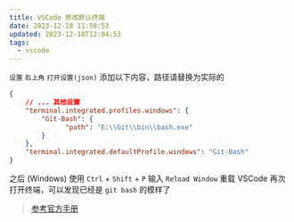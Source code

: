 ```yaml
---
title: VSCode 修改默认终端
date: 2023-12-18 11:58:53
updated: 2023-12-18T12:04:53
tags:
  - vscode
---
```

`设置` `右上角` `打开设置(json)`
添加以下内容，路径请替换为实际的
```json
{
	// ... 其他设置
	"terminal.integrated.profiles.windows": {
		"Git-Bash": {
			  "path": "E:\\Git\\bin\\bash.exe"
		}
	},
	"terminal.integrated.defaultProfile.windows": "Git-Bash"
}
```
之后 (Windows) 使用 `Ctrl` + `Shift` + `P` 输入 `Reload Window` 重载 VSCode 
再次打开终端，可以发现已经是 `git bash` 的模样了

>[参考官方手册](https://code.visualstudio.com/docs/terminal/profiles#_removing-builtin-profiles)